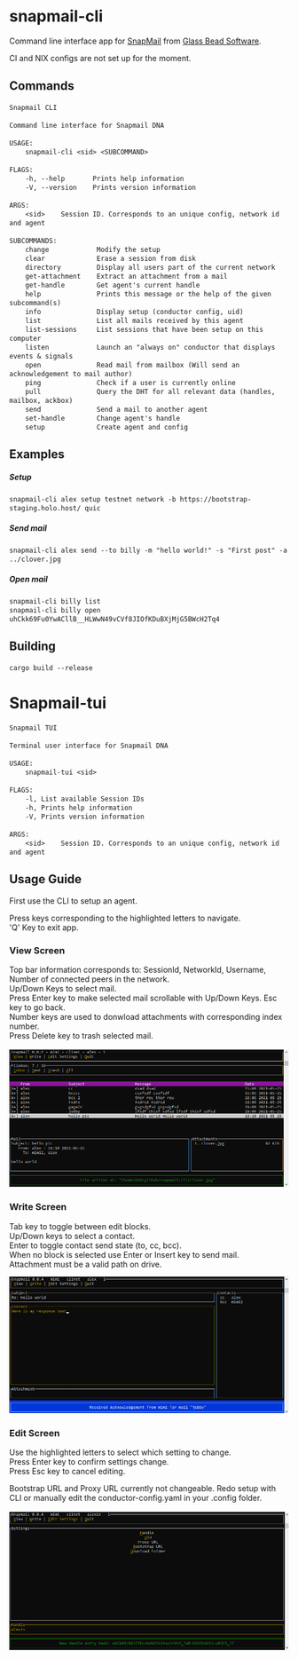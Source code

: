 # snapmail-cli

Command line interface app for [SnapMail](https://github.com/glassbeadsoftware/snapmail-release) from [Glass Bead Software](http://www.glassbead.com/).

CI and NIX configs are not set up for the moment.

## Commands

`````
Snapmail CLI

Command line interface for Snapmail DNA

USAGE:
    snapmail-cli <sid> <SUBCOMMAND>

FLAGS:
    -h, --help       Prints help information
    -V, --version    Prints version information

ARGS:
    <sid>    Session ID. Corresponds to an unique config, network id and agent

SUBCOMMANDS:
    change            Modify the setup
    clear             Erase a session from disk
    directory         Display all users part of the current network
    get-attachment    Extract an attachment from a mail
    get-handle        Get agent's current handle
    help              Prints this message or the help of the given subcommand(s)
    info              Display setup (conductor config, uid)
    list              List all mails received by this agent
    list-sessions     List sessions that have been setup on this computer
    listen            Launch an "always on" conductor that displays events & signals
    open              Read mail from mailbox (Will send an acknowledgement to mail author)
    ping              Check if a user is currently online
    pull              Query the DHT for all relevant data (handles, mailbox, ackbox)
    send              Send a mail to another agent
    set-handle        Change agent's handle
    setup             Create agent and config
`````

## Examples

##### Setup
`````
snapmail-cli alex setup testnet network -b https://bootstrap-staging.holo.host/ quic
`````
##### Send mail
`````
snapmail-cli alex send --to billy -m "hello world!" -s "First post" -a ../clover.jpg
`````
##### Open mail
`````
snapmail-cli billy list
snapmail-cli billy open uhCkk69Fu0YwACllB__HLWwN49vCVf8JIOfKDuBXjMjG5BWcH2Tq4
`````

## Building

`````
cargo build --release
`````

# Snapmail-tui

`````
Snapmail TUI

Terminal user interface for Snapmail DNA

USAGE:
    snapmail-tui <sid>

FLAGS:
    -l, List available Session IDs
    -h, Prints help information
    -V, Prints version information

ARGS:
    <sid>    Session ID. Corresponds to an unique config, network id and agent
`````

## Usage Guide

First use the CLI to setup an agent.

Press keys corresponding to the highlighted letters to navigate. <br/>
'Q' Key to exit app.

### View Screen

Top bar information corresponds to: SessionId, NetworkId, Username, Number of connected peers in the network. <br/>
Up/Down Keys to select mail. <br/>
Press Enter key to make selected mail scrollable with Up/Down Keys. Esc key to go back. <br/>
Number keys are used to donwload attachments with corresponding index number. <br/>
Press Delete key to trash selected mail.

![screenshot-view](/sshots/snap-view.png)

### Write Screen

Tab key to toggle between edit blocks. <br/>
Up/Down keys to select a contact. <br/>
Enter to toggle contact send state (to, cc, bcc). <br/>
When no block is selected use Enter or Insert key to send mail. <br/>
Attachment must be a valid path on drive.

![screenshot-write](/sshots/snap-write.png)

### Edit Screen

Use the highlighted letters to select which setting to change. <br/>
Press Enter key to confirm settings change. <br/>
Press Esc key to cancel editing.<br/>

Bootstrap URL and Proxy URL currently not changeable. Redo setup with CLI or manually edit the conductor-config.yaml in your .config folder.

![screenshot-write](/sshots/snap-edit.png)
